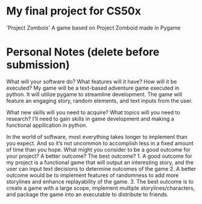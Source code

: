 # My final project for CS50x

'Project Zombois'
    A game based on Project Zomboid made in Pygame



# Personal Notes (delete before submission)

What will your software do? What features will it have? How will it be executed?
    My game will be a text-based adventure game executed in python. It will utilize pygame to streamline development. The game will feature an engaging story, random elements, and text inputs from the user.

What new skills will you need to acquire? What topics will you need to research?
    I'll need to gain skills in game development and making a functional appilication in python.

In the world of software, most everything takes longer to implement than you expect. And so it’s not uncommon to accomplish less in a fixed amount of time than you hope. What might you consider to be a good outcome for your project? A better outcome? The best outcome? 
    1. A good outcome for my project is a functional game that will output an interesting story, and the user can input text decisions to determine outcomes of the game
    2. A better outcome would be to implement features of randomness to add more storylines and enhance replayability of the game.
    3. The best outcome is to create a game with a large scope, implement multiple storylines/characters, and package the game into an executable to distribute to friends.

